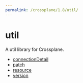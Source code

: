 ```yaml
---
permalink: /crossplane/1.8/util/
---
```


# util

A util library for Crossplane.

* [connectionDetail](connectionDetail.md)
* [patch](patch.md)
* [resource](resource.md)
* [version](version.md)